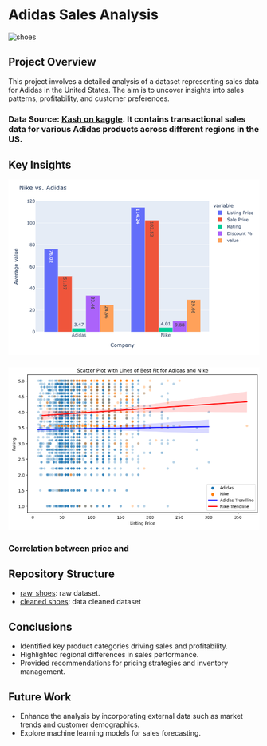 # Adidas Sales Analysis
![shoes](https://www.vestilanatura.it/wp-content/uploads/2022/06/nike-vs-adidas-competizione-e-rivalita.jpg)
## Project Overview

This project involves a detailed analysis of a dataset representing sales data for Adidas in the United States. The aim is to uncover insights into sales patterns, profitability, and customer preferences.

### Data Source: [Kash on kaggle](https://www.kaggle.com/datasets/kaushiksuresh147/adidas-vs-nike). It contains transactional sales data for various Adidas products across different regions in the US.
## Key Insights

 ![chart 1](https://github.com/moiez326/Nike_vs_Adidas/blob/main/media/Screenshot%202023-11-28%20at%2013.20.35.png)
 ### 
 ![chart 2](https://github.com/moiez326/Nike_vs_Adidas/blob/main/media/Screenshot%202023-11-28%20at%2013.23.57.png)
### Correlation between price and 

## Repository Structure
- [raw_shoes](https://github.com/moiez326/Nike_vs_Adidas/blob/main/data/shoes_raw_data.csv): raw dataset.
- [cleaned shoes](https://github.com/moiez326/Nike_vs_Adidas/blob/main/data/shoes_cleaned_data.csv): data cleaned dataset
 
## Conclusions
- Identified key product categories driving sales and profitability.
- Highlighted regional differences in sales performance.
- Provided recommendations for pricing strategies and inventory management.
## Future Work
- Enhance the analysis by incorporating external data such as market trends and customer demographics.
- Explore machine learning models for sales forecasting.
